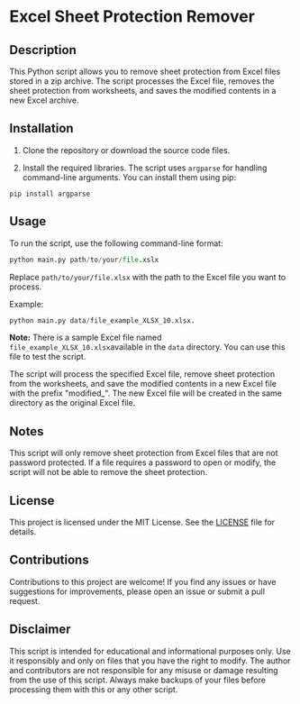 # Excel Sheet Protection Remover

## Description

This Python script allows you to remove sheet protection from Excel files stored in a zip archive. The script processes the Excel file, removes the sheet protection from worksheets, and saves the modified contents in a new Excel archive.

## Installation

1. Clone the repository or download the source code files.

2. Install the required libraries. The script uses `argparse` for handling command-line arguments. You can install them using pip:

```shell
pip install argparse
```

## Usage

To run the script, use the following command-line format:

```python
python main.py path/to/your/file.xslx
```

Replace `path/to/your/file.xlsx` with the path to the Excel file you want to process.

Example:

```python
python main.py data/file_example_XLSX_10.xlsx.
```
**Note:** There is a sample Excel file named ```file_example_XLSX_10.xlsx```available in the ```data``` directory. You can use this file to test the script.

The script will process the specified Excel file, remove sheet protection from the worksheets, and save the modified contents in a new Excel file with the prefix "modified_". The new Excel file will be created in the same directory as the original Excel file.


## Notes
This script will only remove sheet protection from Excel files that are not password protected. If a file requires a password to open or modify, the script will not be able to remove the sheet protection.

## License

This project is licensed under the MIT License. See the [LICENSE](LICENSE) file for details.

## Contributions

Contributions to this project are welcome! If you find any issues or have suggestions for improvements, please open an issue or submit a pull request.

## Disclaimer

This script is intended for educational and informational purposes only. Use it responsibly and only on files that you have the right to modify. The author and contributors are not responsible for any misuse or damage resulting from the use of this script. Always make backups of your files before processing them with this or any other script.
